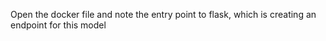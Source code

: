 Open the docker file and note the entry point to flask, which is creating an endpoint for this model